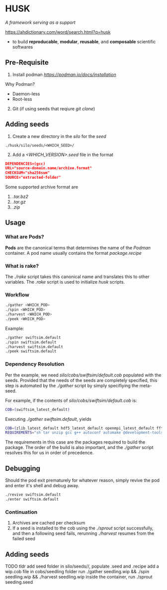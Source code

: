 # HUSK
*A framework serving as a support*

https://ahdictionary.com/word/search.html?q=husk

* to build **reproducable**, **modular**, **reusable**, and **composable** scientific softwares


## Pre-Requisite

1. Install podman *https://podman.io/docs/installation* 

Why Podman?
* Daemon-less
* Root-less

2. Git (if using seeds that reqiure *git clone*)

## Adding seeds
1. Create a new directory in the *silo* for the *seed*
```shell
./husk/silo/seeds/<WHICH_SEED>/
```
2. Add a *<WHICH_VERSION>.seed* file in the format
```json
DEPENDENCIES=(gcc)
URL="source-domain.name/archive.format"
CHECKSUM="sha256sum"
SOURCE="extracted-folder"
```
Some supported archive format are
1. *.tar.bz2*
2. *.tar.gz*
3. *.zip*

## Usage

### What are Pods?
**Pods** are the canonical terms that determines the name of the *Podman* container. A pod name usually contains the format *package.recipe*

### What is rake?
The *./rake* script takes this canonical name and translates this to other variables. The *.rake* script is used to initialize *husk* scripts.

### Workflow
```bash
./gather <WHICH_POD>
./spin <WHICH_POD>
./harvest <WHICH_POD>
./peek <WHICH_POD>
```
Example:
```bash
./gather swiftsim.default
./spin swiftsim.default
./harvest swiftsim.default
./peek swiftsim.default
```

### Dependency Resolution
Per the example, we need *silo/cobs/swiftsim/default.cob* populated with the seeds. Provided that the needs of the seeds are completely specified, this step is automated by the *./gather* script by simply specifiying the meta-seed.

For example, if the contents of *silo/cobs/swiftsim/default.cob* is:
```bash
COB=(swiftsim_latest_default)
```
Executing *./gather swiftsim.default*, yields

```bash
COB=(zlib_latest_default hdf5_latest_default openmpi_latest_default fftw_latest_default gklib_latest_default metis_latest_default gsl_latest_default numa_latest_default jemalloc_latest_default swiftsim_latest_default)
REQUIREMENTS="sh tar unzip gcc g++ autoconf automake @development-tools libtool cmake"
```
The requirements in this case are the packages required to build the package. The order of the build is also important, and the *./gather* script resolves this for us in order of precedence.

## Debugging
Should the pod exit prematurely for whatever reason, simply revive the pod and enter it's shell and debug away.
```bash
./revive swiftsim.default
./enter swiftsim.default
```

### Continuation
1. Archives are cached per checksum
2. If a seed is installed to the cob using the *./sprout* script successfully, and then a following seed fails, rerunning *./harvest* resumes from the failed seed

## Adding seeds
TODO
tldr
add seed folder in silo/seeds/<newseed>/, populate <version>.seed and <method>.recipe
add a wip.cob file in cobs/seedling folder
run ./gather seedling.wip && ./spin seedling.wip && ./harvest seedling.wip
inside the container, run ./sprout seeding.seed <newseed>_<version>_<method>
